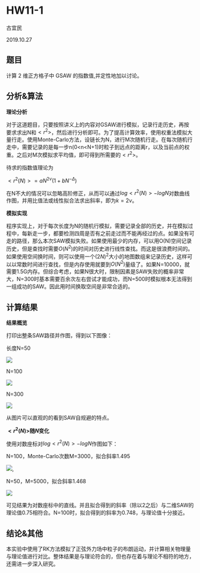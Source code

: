# HW11-1

古宜民

2019.10.27

## 题目

 计算 2 维正方格子中 GSAW 的指数值,并定性地加以讨论。

## 分析&算法

**理论分析**

对于这道题目，只要按照讲义上的内容对GSAW进行模拟，记录行走历史，再按要求求出N和$<r^2>$，然后进行分析即可。为了提高计算效率，使用权重法模拟大量行走。使用Monte-Carlo方法，设链长为N，进行M次随机行走。在每次随机行走中，需要记录的是每一步n(0<n<N+1)时粒子到远点的距离r，以及当前点的权重。之后对M次模拟求平均值，即可得到所需要的$<r^2>$。

待求的指数值理论为

$<r^2(N)>=aN^{2\nu}(1+bN^{-\Delta})$

在N不大的情况可以忽略高阶修正，从而可以通过$log<r^2(N)>-logN$对数曲线作图，并用比值法或线性拟合法求出斜率，即为$k=2\nu$。

**模拟实现**

程序实现上，对于每次长度为N的随机行模拟，需要记录全部的历史，并在模拟过程中，每新走一步，都要检测四周是否有之前走过而不能再经过的点。如果没有可走的路径，那么本次SAW模拟失败。如果使用最少的内存，可以用O(N)空间记录历史，但是查找时需要$O(N^2)$的时间对历史进行线性查找。而这是很浪费时间的。如果使用空间换时间，则可以使用一个$(2N)^2$大小的地图数组来记录历史，这样可以以常数时间进行查找，但是内存使用就要到$O(N^2)$量级了。如果N=10000，就需要1.5G内存。但综合考虑，如果N很大时，限制因素是SAW失败的概率非常大，N=300时基本需要百余次左右尝试才能成功，而N=500时模拟根本无法得到一组成功的SAW。因此用时间换取空间是非常合适的。

## 计算结果

**结果概览**

打印出整条SAW路径并作图，得到以下图像：

长度N=50

![](./map50.png)

N=100

![](./map100.png)

N=300

![](./map300.png)

从图片可以直观的的看到SAW自规避的特点。

**$<r^2(N)>$随$N$变化**

使用对数座标对$log<r^2(N)>-logN$作图如下：

N=100，Monte-Carlo次数M=3000，拟合斜率1.495

![](./line1.png),

N=50，M=5000，拟合斜率1.468

![](./line2.png)

可见结果为对数座标中的直线。并且拟合得到的斜率（除以2之后）与二维SAW的理论值0.75相符合。N=100时，拟合得到的斜率为0.748，与理论值十分接近。

## 结论&其他

本实验中使用了RK方法模拟了正弦外力场中粒子的布朗运动，并计算相关物理量与理论值进行对比。整体结果是与理论符合的，但也存在着与理论不相符的地方，还需进一步深入研究。

